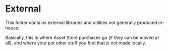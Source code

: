 ﻿# External

This folder contains external libraries and utilities not generally produced in-house.

Basically, this is where Asset Store purchases go (if  they can be moved at all), and where your put other stuff you find that is not made locally.

